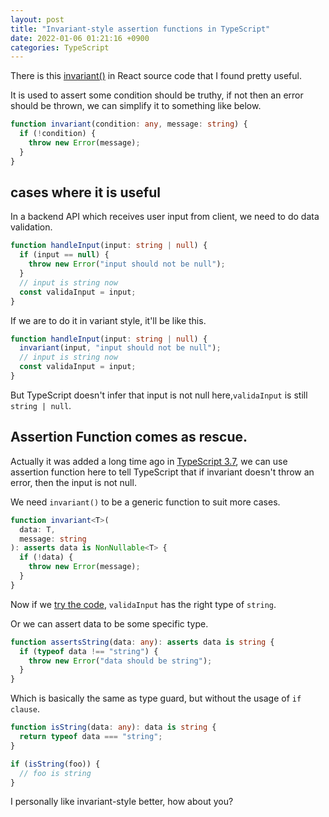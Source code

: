 ```yaml
---
layout: post
title: "Invariant-style assertion functions in TypeScript"
date: 2022-01-06 01:21:16 +0900
categories: TypeScript
---
```


There is this [invariant()](https://github.com/facebook/react/blob/v0.13.3/src/vendor/core/invariant.js) in React source code that I found pretty useful.

It is used to assert some condition should be truthy, if not then an error should be thrown, we can simplify it to something like below.

```ts
function invariant(condition: any, message: string) {
  if (!condition) {
    throw new Error(message);
  }
}
```

## cases where it is useful

In a backend API which receives user input from client, we need to do data validation.

```ts
function handleInput(input: string | null) {
  if (input == null) {
    throw new Error("input should not be null");
  }
  // input is string now
  const validaInput = input;
}
```

If we are to do it in variant style, it'll be like this.

```ts
function handleInput(input: string | null) {
  invariant(input, "input should not be null");
  // input is string now
  const validaInput = input;
}
```

But TypeScript doesn't infer that input is not null here,`validaInput` is still `string | null`.

## Assertion Function comes as rescue.

Actually it was added a long time ago in [TypeScript 3.7](https://www.typescriptlang.org/docs/handbook/release-notes/typescript-3-7.html), we can use assertion function here to tell TypeScript that if invariant doesn't throw an error, then the input is not null.

We need `invariant()` to be a generic function to suit more cases.

```ts
function invariant<T>(
  data: T,
  message: string
): asserts data is NonNullable<T> {
  if (!data) {
    throw new Error(message);
  }
}
```

Now if we [try the code](https://www.typescriptlang.org/play?ssl=5&ssc=2&pln=1&pc=1#code/GYVwdgxgLglg9mABDMA3AhgJxusUA8AKgHwAUAJulOgFyKEA0iAtgKYDO76A5q3e1GxhuASjrpOrTFHaJK1ZLIByCJSAA269ACN1rIsUQBvALAAoRMmCJSAQnnoRx85ctQAFpjgB3RGFa+AKKYXpikbJw8rCIuiAC+5glm5qCQsAiI7rjkegCSYAAOIFCkKEVQ-IIo3IgAPn4a6k6mFshoWDh4pYXFTABEZcWI7O5wGuR+cFCI2qwNmn0iANyxAPSrbeWKw1XCk96xEAgCiBjqMJT5WwC8m8WJQA), `validaInput` has the right type of `string`.

Or we can assert data to be some specific type.

```ts
function assertsString(data: any): asserts data is string {
  if (typeof data !== "string") {
    throw new Error("data should be string");
  }
}
```

Which is basically the same as type guard, but without the usage of `if clause`.

```ts
function isString(data: any): data is string {
  return typeof data === "string";
}

if (isString(foo)) {
  // foo is string
}
```

I personally like invariant-style better, how about you?
